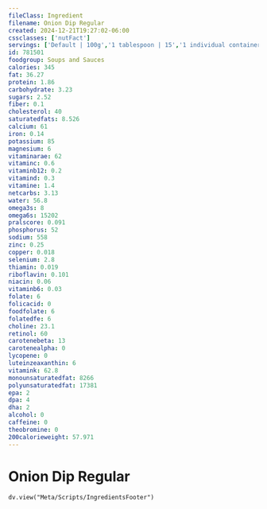 ```yaml
---
fileClass: Ingredient
filename: Onion Dip Regular
created: 2024-12-21T19:27:02-06:00
cssclasses: ['nutFact']
servings: ['Default | 100g','1 tablespoon | 15','1 individual container | 70']
id: 781501
foodgroup: Soups and Sauces
calories: 345
fat: 36.27
protein: 1.86
carbohydrate: 3.23
sugars: 2.52
fiber: 0.1
cholesterol: 40
saturatedfats: 8.526
calcium: 61
iron: 0.14
potassium: 85
magnesium: 6
vitaminarae: 62
vitaminc: 0.6
vitaminb12: 0.2
vitamind: 0.3
vitamine: 1.4
netcarbs: 3.13
water: 56.8
omega3s: 8
omega6s: 15202
pralscore: 0.091
phosphorus: 52
sodium: 558
zinc: 0.25
copper: 0.018
selenium: 2.8
thiamin: 0.019
riboflavin: 0.101
niacin: 0.06
vitaminb6: 0.03
folate: 6
folicacid: 0
foodfolate: 6
folatedfe: 6
choline: 23.1
retinol: 60
carotenebeta: 13
carotenealpha: 0
lycopene: 0
luteinzeaxanthin: 6
vitamink: 62.8
monounsaturatedfat: 8266
polyunsaturatedfat: 17381
epa: 2
dpa: 4
dha: 2
alcohol: 0
caffeine: 0
theobromine: 0
200calorieweight: 57.971
---
```


# Onion Dip Regular

```dataviewjs
dv.view("Meta/Scripts/IngredientsFooter")
```